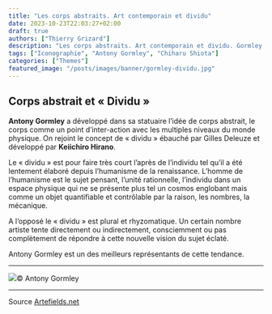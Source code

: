 ```yaml
---
title: "Les corps abstraits. Art contemporain et dividu"
date: 2023-10-23T22:03:27+02:00
draft: true
authors: ["Thierry Grizard"]
description: "Les corps abstraits. Art contemporain et dividu. Gormley et le corps abstrait. Giacometti et la fuite de l'individualité. Shiota et la mémoire plurale."
tags: ["Iconographie", "Antony Gormley", "Chiharu Shiota"]
categories: ["Themes"]
featured_image: "/posts/images/banner/gormley-dividu.jpg"
---
```

## Corps abstrait et « Dividu »

**Antony Gormley** a développé dans sa statuaire l’idée de corps abstrait, le corps comme un point d’inter-action avec les multiples niveaux du monde physique. On rejoint le concept de « dividu » ébauché par Gilles Deleuze et développé par **Keiichiro Hirano**.

Le « dividu » est pour faire très court l’après de l’individu tel qu’il a été lentement élaboré depuis l’humanisme de la renaissance. L’homme de l’humanisme est le sujet pensant, l’unité rationnelle, l’individu dans un espace physique qui ne se présente plus tel un cosmos englobant mais comme un objet quantifiable et contrôlable par la raison, les nombres, la mécanique.

A l’opposé le « dividu » est plural et rhyzomatique. Un certain nombre artiste tente directement ou indirectement, consciemment ou pas complètement de répondre à cette nouvelle vision du sujet éclaté.

Antony Gormley est un des meilleurs représentants de cette tendance.

---

![](/posts/images/dividu/0738_ferment_2007_001.jpg)© Antony Gormley

---


Source [Artefields.net](https://www.artefields.net/les-corps-abstraits-art-contemporain-et-dividu/)